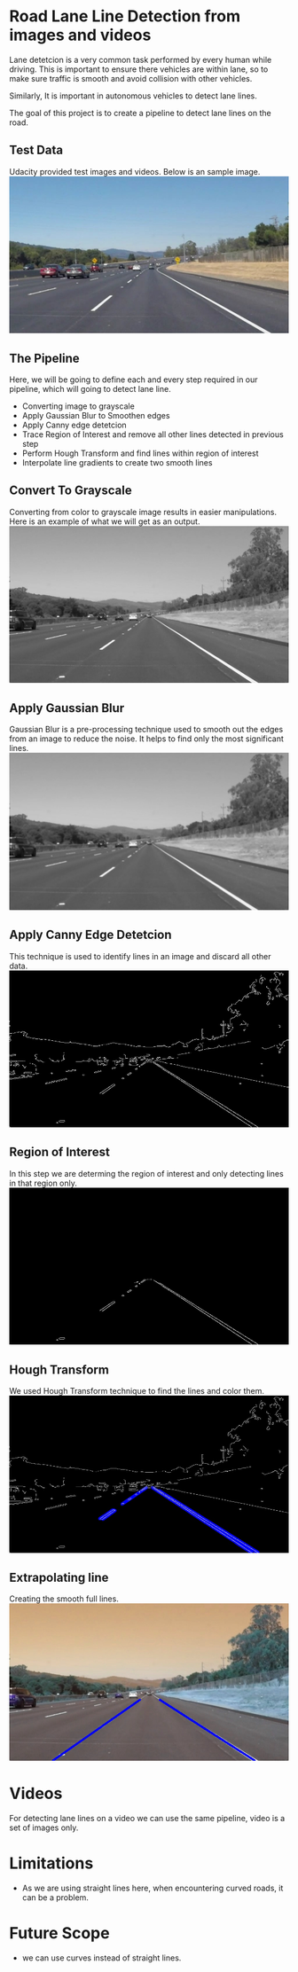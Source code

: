 # Road Lane Line Detection from images and videos
Lane detetcion is a very common task performed by every human while driving. This is important to ensure there vehicles are within lane, so to make sure traffic is smooth and avoid collision with other vehicles.

Similarly, It is important in autonomous vehicles to detect lane lines.

The goal of this project is to create a pipeline to detect lane lines on the road.

## Test Data
Udacity provided test images and videos. Below is an sample image.
![Screenshot](https://github.com/anugrah-1/simple_Lane_Detection/blob/master/test_images/solidWhiteCurve.jpg)

## The Pipeline
Here, we will be going to define each and every step required in our pipeline, which will going to detect lane line.
* Converting image to grayscale
* Apply Gaussian Blur to Smoothen edges
* Apply Canny edge detetcion
* Trace Region of Interest and remove all other lines detected in previous step
* Perform Hough Transform and find lines within region of interest
* Interpolate line gradients to create two smooth lines

## Convert To Grayscale
Converting from color to grayscale image results in easier manipulations.
Here is an example of what we will get as an output.
![Screenshot](https://github.com/anugrah-1/simple_Lane_Detection/blob/master/example/gray.jpg)

## Apply Gaussian Blur
Gaussian Blur is a pre-processing technique used to smooth out the edges from an image to reduce the noise. It helps to find only the most significant lines.
![Screenshot](https://github.com/anugrah-1/simple_Lane_Detection/blob/master/example/blur_gray.jpg)

## Apply Canny Edge Detetcion
This technique is used to identify lines in an image and discard all other data.
![Screenshot](https://github.com/anugrah-1/simple_Lane_Detection/blob/master/example/edges.jpg)

## Region of Interest
In this step we are determing the region of interest and only detecting lines in that region only.
![Screenshot](https://github.com/anugrah-1/simple_Lane_Detection/blob/master/example/masked_edges.jpg)

## Hough Transform
We used Hough Transform technique to find the lines and color them.
![Screenshot](https://github.com/anugrah-1/simple_Lane_Detection/blob/master/example/line_edges.jpg)

## Extrapolating line
Creating the smooth full lines.
![Screenshot](https://github.com/anugrah-1/simple_Lane_Detection/blob/master/result_images/solidWhiteRight.jpg)

# Videos
For detecting lane lines on a video we can use the same pipeline, video is a set of images only.

# Limitations
* As we are using straight lines here, when encountering curved roads, it can be a problem.

# Future Scope
* we can use curves instead of straight lines.